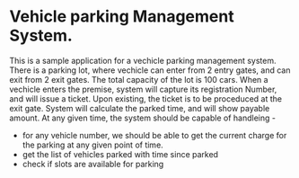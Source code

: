 # Vehicle parking Management System.
This is a sample application for a vechicle parking management system.
There is a parking lot, where vechicle can enter from 2 entry gates, and can exit from 2 exit gates.
The total capacity of the lot is 100 cars.
When a vechicle enters the premise, system will capture its registration Number, and will issue a ticket.
Upon existing, the ticket is to be proceduced at the exit gate.
System will calculate the parked time, and will show payable amount.
At any given time, the system should be capable of handleing -
* for any vehicle number, we should be able to get the current charge for the parking at any given point of time. 
* get the list of vehicles parked with time since parked 
* check if slots are available for parking
